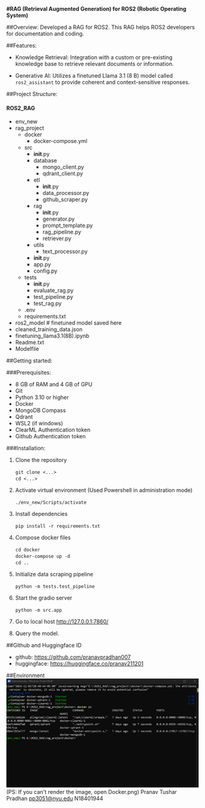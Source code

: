 **#RAG (Retrieval Augmented Generation) for ROS2 (Robotic Operating System)**

##Overview:
Developed a RAG for ROS2. This RAG helps ROS2 developers for documentation and coding.

##Features:
- Knowledge Retrieval: Integration with a custom or pre-existing knowledge base to retrieve relevant documents or information.

- Generative AI: Utilizes a finetuned Llama 3.1 (8 B) model called `ros2_assistant` to provide coherent and context-sensitive responses.

##Project Structure:

#### ROS2_RAG
- env_new
- rag_project
    - docker
        - docker-compose.yml
    - src
        - __init__.py
        - database
            - mongo_client.py
            - qdrant_client.py
        - etl
            - __init__.py
            - data_processor.py
            - github_scraper.py
        - rag
            - __init__.py
            - generator.py
            - prompt_template.py
            - rag_pipeline.py
            - retriever.py
        - utils
            - text_processor.py
        - __init__.py
        - app.py
        - config.py
    - tests
        - __init__.py
        - evaluate_rag.py
        - test_pipeline.py
        - test_rag.py
    - .env
    - requirements.txt
- ros2_model                           # finetuned model saved here
- cleaned_training_data.json
- finetuning_llama3.1(8B).ipynb
- Readme.txt
- Modelfile

##Getting started:

###Prerequisites:
- 8 GB of RAM and 4 GB of GPU
- Git
- Python 3.10 or higher
- Docker
- MongoDB Compass
- Qdrant
- WSL2 (if windows)
- ClearML Authentication token
- Github Authentication token

###Installation:

1. Clone the repository

    `git clone <...>`\
    `cd <...>`

2. Activate virtual environment (Used Powershell in administration mode)

    `./env_new/Scripts/activate`

3. Install dependencies

    `pip install -r requirements.txt`

4. Compose docker files

    `cd docker`\
    `docker-compose up -d`\
    `cd ..`

5. Initialize data scraping pipeline

    `python -m tests.test_pipeline`

6. Start the gradio server

    `python -m src.app`

7. Go to local host http://127.0.0.1:7860/

8. Query the model.

##Github and Huggingface ID
- github: https://github.com/pranavpradhan007
- huggingface: https://huggingface.co/pranav211201

##Environment
![Docker setup](Docker.png)
(PS: If you can't render the image, open Docker.png)
Pranav Tushar Pradhan
pp3051@nyu.edu
N18401944
